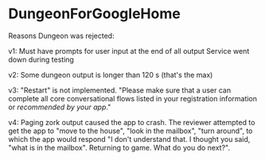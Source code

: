 # DungeonForGoogleHome

Reasons Dungeon was rejected:

v1:
Must have prompts for user input at the end of all output
Service went down during testing

v2:
Some dungeon output is longer than 120 s (that's the max)

v3:
"Restart" is not implemented. "Please make sure that a user can complete all core conversational flows listed in your registration information or *recommended by your app*."

v4:
Paging zork output caused the app to crash.
The reviewer attempted to get the app to "move to the house", "look in the mailbox", "turn around", to which the app would respond "I don't understand that. I thought you said, "what is in the mailbox". Returning to game. What do you do next?".
